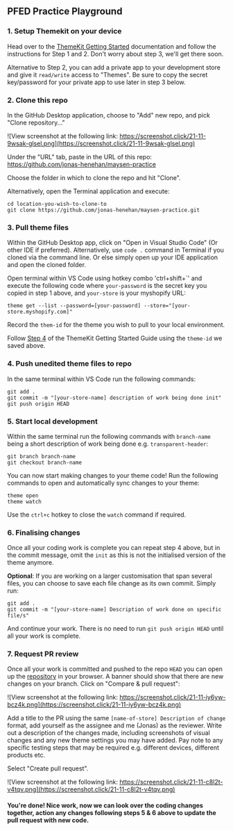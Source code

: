 ## PFED Practice Playground

### 1. Setup Themekit on your device

Head over to the [ThemeKit Getting Started](https://shopify.dev/themes/tools/theme-kit/getting-started) documentation and follow the instructions for Step 1 and 2. Don't worry about step 3, we'll get there soon.

Alternative to Step 2, you can add a private app to your development store and give it `read/write` access to "Themes". Be sure to copy the secret key/password for your private app to use later in step 3 below.

### 2. Clone this repo

In the GitHub Desktop application, choose to "Add" new repo, and pick "Clone repository..."

![View screenshot at the following link: https://screenshot.click/21-11-9wsak-glsel.png](https://screenshot.click/21-11-9wsak-glsel.png)

Under the "URL" tab, paste in the URL of this repo: https://github.com/jonas-henehan/maysen-practice

Choose the folder in which to clone the repo and hit "Clone".

Alternatively, open the Terminal application and execute:

```
cd location-you-wish-to-clone-to
git clone https://github.com/jonas-henehan/maysen-practice.git
```


### 3. Pull theme files

Within the GitHub Desktop app, click on "Open in Visual Studio Code" (Or other IDE if preferred). Alternatively, use `code .` command in Terminal if you cloned via the command line. Or else simply open up your IDE application and open the cloned folder.

Open terminal within VS Code using hotkey combo 'ctrl+shift+\`' and execute the following code where `your-password` is the secret key you copied in step 1 above, and `your-store` is your myshopify URL:

```
theme get --list --password=[your-password] --store="[your-store.myshopify.com]"
```
Record the `them-id` for the theme you wish to pull to your local environment.

Follow [Step 4](https://shopify.dev/themes/tools/theme-kit/getting-started#step-4-set-up-your-config-file) of the ThemeKit Getting Started Guide using the `theme-id` we saved above.

### 4. Push unedited theme files to repo

In the same terminal within VS Code run the following commands:

```
git add .
git commit -m "[your-store-name] description of work being done init"
git push origin HEAD
```

### 5. Start local development

Within the same terminal run the following commands with `branch-name` being a short description of work being done e.g. `transparent-header`:

```
git branch branch-name
git checkout branch-name
```

You can now start making changes to your theme code! Run the following commands to open and automatically sync changes to your theme:

```
theme open
theme watch
```

Use the `ctrl+c` hotkey to close the `watch` command if required.

### 6. Finalising changes

Once all your coding work is complete you can repeat step 4 above, but in the commit message, omit the `init` as this is not the initialised version of the theme anymore. 

**Optional**: If you are working on a larger customisation that span several files, you can choose to save each file change as its own commit. Simply run:

```
git add .
git commit -m "[your-store-name] Description of work done on specific file/s"
```

And continue your work. There is no need to run `git push origin HEAD` until all your work is complete.

### 7. Request PR review

Once all your work is committed and pushed to the repo `HEAD` you can open up the [repository](https://github.com/jonas-henehan/maysen-practice) in your browser. A banner should show that there are new changes on your branch. Click on "Compare & pull request": 

![View screenshot at the following link: https://screenshot.click/21-11-iy6yw-bcz4k.png](https://screenshot.click/21-11-iy6yw-bcz4k.png)

Add a title to the PR using the same `[name-of-store] Description of change` format, add yourself as the assignee and me (Jonas) as the reviewer. Write out a description of the changes made, including screenshots of visual changes and any new theme settings you may have added. Pay note to any specific testing steps that may be required e.g. different devices, different products etc.

Select "Create pull request".

![View screenshot at the following link: https://screenshot.click/21-11-c8l2t-v4tqv.png](https://screenshot.click/21-11-c8l2t-v4tqv.png)


#### You're done! Nice work, now we can look over the coding changes together, action any changes following steps 5 & 6 above to update the pull request with new code.

